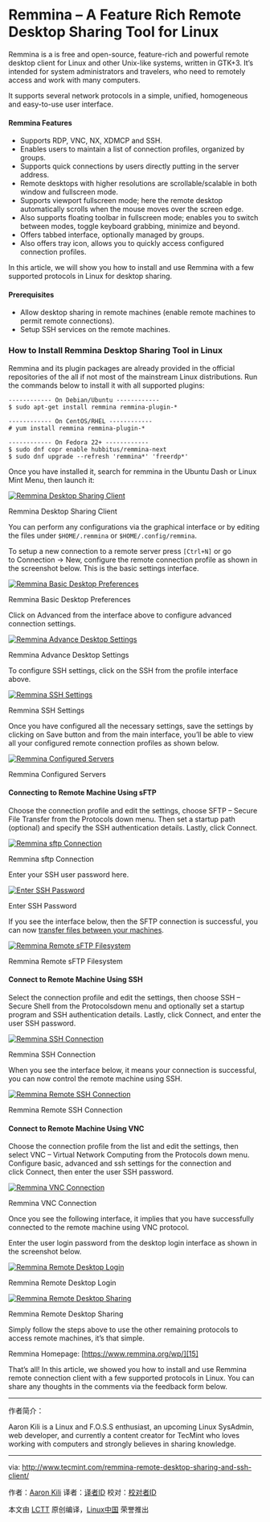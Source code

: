 Remmina – A Feature Rich Remote Desktop Sharing Tool for Linux
============================================================



Remmina is a is free and open-source, feature-rich and powerful remote desktop client for Linux and other Unix-like systems, written in GTK+3\. It’s intended for system administrators and travelers, who need to remotely access and work with many computers.

It supports several network protocols in a simple, unified, homogeneous and easy-to-use user interface.

#### Remmina Features

*   Supports RDP, VNC, NX, XDMCP and SSH.
*   Enables users to maintain a list of connection profiles, organized by groups.
*   Supports quick connections by users directly putting in the server address.
*   Remote desktops with higher resolutions are scrollable/scalable in both window and fullscreen mode.
*   Supports viewport fullscreen mode; here the remote desktop automatically scrolls when the mouse moves over the screen edge.
*   Also supports floating toolbar in fullscreen mode; enables you to switch between modes, toggle keyboard grabbing, minimize and beyond.
*   Offers tabbed interface, optionally managed by groups.
*   Also offers tray icon, allows you to quickly access configured connection profiles.

In this article, we will show you how to install and use Remmina with a few supported protocols in Linux for desktop sharing.

#### Prerequisites

*   Allow desktop sharing in remote machines (enable remote machines to permit remote connections).
*   Setup SSH services on the remote machines.

### How to Install Remmina Desktop Sharing Tool in Linux

Remmina and its plugin packages are already provided in the official repositories of the all if not most of the mainstream Linux distributions. Run the commands below to install it with all supported plugins:

```
------------ On Debian/Ubuntu ------------ 
$ sudo apt-get install remmina remmina-plugin-*
```

```
------------ On CentOS/RHEL ------------ 
# yum install remmina remmina-plugin-*
```

```
------------ On Fedora 22+ ------------ 
$ sudo dnf copr enable hubbitus/remmina-next
$ sudo dnf upgrade --refresh 'remmina*' 'freerdp*'
```

Once you have installed it, search for remmina in the Ubuntu Dash or Linux Mint Menu, then launch it:

[
 ![Remmina Desktop Sharing Client](http://www.tecmint.com/wp-content/uploads/2017/03/Remmina-Desktop-Sharing-Client.png) 
][1]

Remmina Desktop Sharing Client

You can perform any configurations via the graphical interface or by editing the files under `$HOME/.remmina` or `$HOME/.config/remmina`.

To setup a new connection to a remote server press `[Ctrl+N]` or go to Connection -> New, configure the remote connection profile as shown in the screenshot below. This is the basic settings interface.

[
 ![Remmina Basic Desktop Preferences](http://www.tecmint.com/wp-content/uploads/2017/03/Remmina-Basic-Desktop-Preferences.png) 
][2]

Remmina Basic Desktop Preferences

Click on Advanced from the interface above to configure advanced connection settings.

[
 ![Remmina Advance Desktop Settings](http://www.tecmint.com/wp-content/uploads/2017/03/Remmina-Advance-Desktop-Settings.png) 
][3]

Remmina Advance Desktop Settings

To configure SSH settings, click on the SSH from the profile interface above.

[
 ![Remmina SSH Settings](http://www.tecmint.com/wp-content/uploads/2017/03/ssh-remote-desktop-preferences.png) 
][4]

Remmina SSH Settings

Once you have configured all the necessary settings, save the settings by clicking on Save button and from the main interface, you’ll be able to view all your configured remote connection profiles as shown below.

[
 ![Remmina Configured Servers](http://www.tecmint.com/wp-content/uploads/2017/03/Remmina-Configured-Servers.png) 
][5]

Remmina Configured Servers

#### Connecting to Remote Machine Using sFTP

Choose the connection profile and edit the settings, choose SFTP – Secure File Transfer from the Protocols down menu. Then set a startup path (optional) and specify the SSH authentication details. Lastly, click Connect.

[
 ![Remmina sftp Connection](http://www.tecmint.com/wp-content/uploads/2017/03/Remmina-sftp-connection.png) 
][6]

Remmina sftp Connection

Enter your SSH user password here.

[
 ![Enter SSH Password](http://www.tecmint.com/wp-content/uploads/2017/03/enter-userpasswd.png) 
][7]

Enter SSH Password

If you see the interface below, then the SFTP connection is successful, you can now [transfer files between your machines][8].

[
 ![Remmina Remote sFTP Filesystem](http://www.tecmint.com/wp-content/uploads/2017/03/Remmina-Remote-sFTP-Filesystem.png) 
][9]

Remmina Remote sFTP Filesystem

#### Connect to Remote Machine Using SSH

Select the connection profile and edit the settings, then choose SSH – Secure Shell from the Protocolsdown menu and optionally set a startup program and SSH authentication details. Lastly, click Connect, and enter the user SSH password.

[
 ![Remmina SSH Connection](http://www.tecmint.com/wp-content/uploads/2017/03/Remmina-SSH-Connection.png) 
][10]

Remmina SSH Connection

When you see the interface below, it means your connection is successful, you can now control the remote machine using SSH.

[
 ![Remmina Remote SSH Connection](http://www.tecmint.com/wp-content/uploads/2017/03/Remmina-Remote-SSH-Connection.png) 
][11]

Remmina Remote SSH Connection

#### Connect to Remote Machine Using VNC

Choose the connection profile from the list and edit the settings, then select VNC – Virtual Network Computing from the Protocols down menu. Configure basic, advanced and ssh settings for the connection and click Connect, then enter the user SSH password.

[
 ![Remmina VNC Connection](http://www.tecmint.com/wp-content/uploads/2017/03/Remmina-VNC-Connection.png) 
][12]

Remmina VNC Connection

Once you see the following interface, it implies that you have successfully connected to the remote machine using VNC protocol.

Enter the user login password from the desktop login interface as shown in the screenshot below.

[
 ![Remmina Remote Desktop Login](http://www.tecmint.com/wp-content/uploads/2017/03/Remmina-Remote-Desktop-Login.png) 
][13]

Remmina Remote Desktop Login

[
 ![Remmina Remote Desktop Sharing](http://www.tecmint.com/wp-content/uploads/2017/03/Remmina-Remote-Desktop-Sharing.png) 
][14]

Remmina Remote Desktop Sharing

Simply follow the steps above to use the other remaining protocols to access remote machines, it’s that simple.

Remmina Homepage: [https://www.remmina.org/wp/][15]

That’s all! In this article, we showed you how to install and use Remmina remote connection client with a few supported protocols in Linux. You can share any thoughts in the comments via the feedback form below.

--------------------------------------------------------------------------------
作者简介：

Aaron Kili is a Linux and F.O.S.S enthusiast, an upcoming Linux SysAdmin, web developer, and currently a content creator for TecMint who loves working with computers and strongly believes in sharing knowledge.

--------------------------------------------------------------------------------

via: http://www.tecmint.com/remmina-remote-desktop-sharing-and-ssh-client/

作者：[Aaron Kili][a]
译者：[译者ID](https://github.com/译者ID)
校对：[校对者ID](https://github.com/校对者ID)

本文由 [LCTT](https://github.com/LCTT/TranslateProject) 原创编译，[Linux中国](https://linux.cn/) 荣誉推出

[a]:http://www.tecmint.com/author/aaronkili/
[1]:http://www.tecmint.com/wp-content/uploads/2017/03/Remmina-Desktop-Sharing-Client.png
[2]:http://www.tecmint.com/wp-content/uploads/2017/03/Remmina-Basic-Desktop-Preferences.png
[3]:http://www.tecmint.com/wp-content/uploads/2017/03/Remmina-Advance-Desktop-Settings.png
[4]:http://www.tecmint.com/wp-content/uploads/2017/03/ssh-remote-desktop-preferences.png
[5]:http://www.tecmint.com/wp-content/uploads/2017/03/Remmina-Configured-Servers.png
[6]:http://www.tecmint.com/wp-content/uploads/2017/03/Remmina-sftp-connection.png
[7]:http://www.tecmint.com/wp-content/uploads/2017/03/enter-userpasswd.png
[8]:http://www.tecmint.com/sftp-upload-download-directory-in-linux/
[9]:http://www.tecmint.com/wp-content/uploads/2017/03/Remmina-Remote-sFTP-Filesystem.png
[10]:http://www.tecmint.com/wp-content/uploads/2017/03/Remmina-SSH-Connection.png
[11]:http://www.tecmint.com/wp-content/uploads/2017/03/Remmina-Remote-SSH-Connection.png
[12]:http://www.tecmint.com/wp-content/uploads/2017/03/Remmina-VNC-Connection.png
[13]:http://www.tecmint.com/wp-content/uploads/2017/03/Remmina-Remote-Desktop-Login.png
[14]:http://www.tecmint.com/wp-content/uploads/2017/03/Remmina-Remote-Desktop-Sharing.png
[15]:https://www.remmina.org/wp/
[16]:http://www.tecmint.com/author/aaronkili/
[17]:http://www.tecmint.com/10-useful-free-linux-ebooks-for-newbies-and-administrators/
[18]:http://www.tecmint.com/free-linux-shell-scripting-books/
